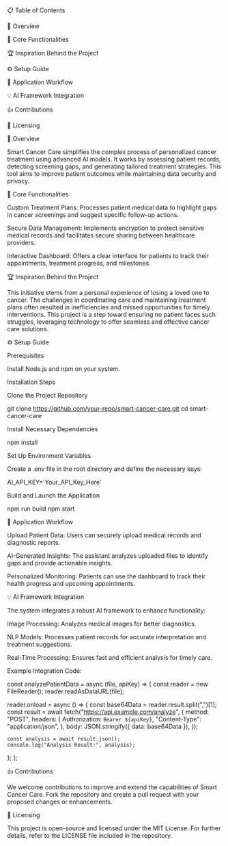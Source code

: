 📋 Table of Contents

🤖 Overview

🔋 Core Functionalities

🏆 Inspiration Behind the Project

⚙️ Setup Guide

🚀 Application Workflow

💡 AI Framework Integration

👍 Contributions

📜 Licensing

🤖 Overview

Smart Cancer Care simplifies the complex process of personalized cancer treatment using advanced AI models. It works by assessing patient records, detecting screening gaps, and generating tailored treatment strategies. This tool aims to improve patient outcomes while maintaining data security and privacy.

🔋 Core Functionalities

Custom Treatment Plans: Processes patient medical data to highlight gaps in cancer screenings and suggest specific follow-up actions.

Secure Data Management: Implements encryption to protect sensitive medical records and facilitates secure sharing between healthcare providers.

Interactive Dashboard: Offers a clear interface for patients to track their appointments, treatment progress, and milestones.

🏆 Inspiration Behind the Project

This initiative stems from a personal experience of losing a loved one to cancer. The challenges in coordinating care and maintaining treatment plans often resulted in inefficiencies and missed opportunities for timely interventions. This project is a step toward ensuring no patient faces such struggles, leveraging technology to offer seamless and effective cancer care solutions.

⚙️ Setup Guide

Prerequisites

Install Node.js and npm on your system.

Installation Steps

Clone the Project Repository

git clone https://github.com/your-repo/smart-cancer-care.git
cd smart-cancer-care

Install Necessary Dependencies

npm install

Set Up Environment Variables

Create a .env file in the root directory and define the necessary keys:

AI_API_KEY='Your_API_Key_Here'

Build and Launch the Application

npm run build
npm start

🚀 Application Workflow

Upload Patient Data: Users can securely upload medical records and diagnostic reports.

AI-Generated Insights: The assistant analyzes uploaded files to identify gaps and provide actionable insights.

Personalized Monitoring: Patients can use the dashboard to track their health progress and upcoming appointments.

💡 AI Framework Integration

The system integrates a robust AI framework to enhance functionality:

Image Processing: Analyzes medical images for better diagnostics.

NLP Models: Processes patient records for accurate interpretation and treatment suggestions.

Real-Time Processing: Ensures fast and efficient analysis for timely care.

Example Integration Code:

const analyzePatientData = async (file, apiKey) => {
  const reader = new FileReader();
  reader.readAsDataURL(file);

  reader.onload = async () => {
    const base64Data = reader.result.split(",")[1];
    const result = await fetch("https://api.example.com/analyze", {
      method: "POST",
      headers: {
        Authorization: `Bearer ${apiKey}`,
        "Content-Type": "application/json",
      },
      body: JSON.stringify({ data: base64Data }),
    });

    const analysis = await result.json();
    console.log("Analysis Result:", analysis);
  };
};

👍 Contributions

We welcome contributions to improve and extend the capabilities of Smart Cancer Care. Fork the repository and create a pull request with your proposed changes or enhancements.

📜 Licensing

This project is open-source and licensed under the MIT License. For further details, refer to the LICENSE file included in the repository.


